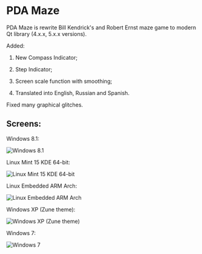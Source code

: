 PDA Maze
=============

PDA Maze is rewrite Bill Kendrick's and Robert Ernst maze game to modern Qt library (4.x.x, 5.x.x versions).

Added:

1. New Compass Indicator;

2. Step Indicator;

3. Screen scale function with smoothing;

4. Translated into English, Russian and Spanish.

Fixed many graphical glitches.

## Screens:

Windows 8.1:

![Windows 8.1](https://raw.github.com/EXL/PDA_Maze/master/screens/PDA_Maze_Windows_8_1.png)

Linux Mint 15 KDE 64-bit:

![Linux Mint 15 KDE 64-bit](https://raw.github.com/EXL/PDA_Maze/master/screens/PDA_Maze_KDE_Mint.png)

Linux Embedded ARM Arch:

![Linux Embedded ARM Arch](https://raw.github.com/EXL/PDA_Maze/master/screens/PDA_Maze_Embedded_Linux.png)

Windows XP (Zune theme):

![Windows XP (Zune theme)](https://raw.github.com/EXL/PDA_Maze/master/screens/PDA_Maze_Windows_XP.png)

Windows 7:

![Windows 7](https://raw.github.com/EXL/PDA_Maze/master/screens/PDA_Maze_Windows_7.png)
